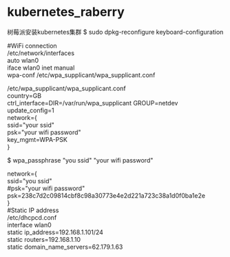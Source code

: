 # kubernetes_raberry
树莓派安装kubernetes集群
$ sudo dpkg-reconfigure keyboard-configuration

#WiFi connection  
/etc/network/interfaces  
auto wlan0  
iface wlan0 inet manual  
wpa-conf /etc/wpa_supplicant/wpa_supplicant.conf  

/etc/wpa_supplicant/wpa_supplicant.conf  
country=GB  
ctrl_interface=DIR=/var/run/wpa_supplicant GROUP=netdev  
update_config=1  
network={  
    ssid="your ssid"  
    psk="your wifi password"  
    key_mgmt=WPA-PSK  
}  

$ wpa_passphrase "you ssid" "your wifi password"  

network={  
    ssid="you ssid"  
    #psk="your wifi password"  
    psk=238c7d2c09814cbf8c98a30773e4e2d221a723c38a1d0f0ba1e2e  
}  
#Static IP address  
/etc/dhcpcd.conf  
interface wlan0  
static ip_address=192.168.1.101/24  
static routers=192.168.1.10  
static domain_name_servers=62.179.1.63  
